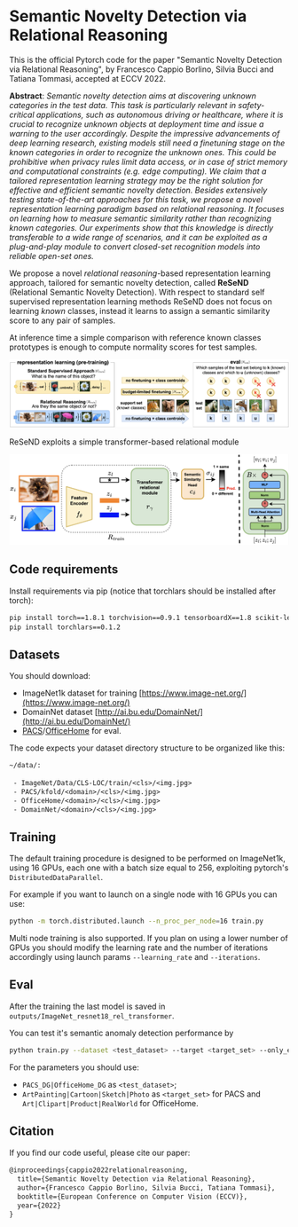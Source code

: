 # Semantic Novelty Detection via Relational Reasoning

This is the official Pytorch code for the paper "Semantic Novelty Detection via Relational Reasoning", by Francesco Cappio Borlino, Silvia Bucci and Tatiana Tommasi, accepted at ECCV 2022. 

**Abstract**: 
*Semantic novelty detection aims at discovering unknown categories in the test data. This task is particularly relevant in safety-critical applications, such as autonomous driving or healthcare, where it is crucial to recognize unknown objects at deployment time and issue a warning to the user accordingly. Despite the impressive advancements of deep learning research, existing models still need a finetuning stage on the known categories in order to recognize the unknown ones. This could be prohibitive when privacy rules limit data access, or in case of strict memory and computational constraints (e.g. edge computing). We claim that a tailored representation learning strategy may be the right solution for effective and efficient semantic novelty detection. Besides extensively testing state-of-the-art approaches for this task, we propose a novel representation learning paradigm based on relational reasoning. It focuses on learning how to measure semantic similarity rather than recognizing known categories. Our experiments show that this knowledge is directly transferable to a wide range of scenarios, and it can be exploited as a plug-and-play module to convert closed-set recognition models into reliable open-set ones.*

We propose a novel *relational reasoning*-based representation learning approach, tailored for
semantic novelty detection, called **ReSeND** (Relational Semantic Novelty Detection). 
With respect to standard self supervised representation learning methods ReSeND does not focus on
learning *known* classes, instead it learns to assign a semantic similarity score to any pair of
samples. 

At inference time a simple comparison with reference known classes prototypes is
enough to compute normality scores for test samples. 

![](media/representation_learning.png)

ReSeND exploits a simple transformer-based relational module

![](media/architecture.png)

## Code requirements

Install requirements via pip (notice that torchlars should be installed after torch):

```bash
pip install torch==1.8.1 torchvision==0.9.1 tensorboardX==1.8 scikit-learn==0.23.2 numpy==1.17.2  tqdm Pillow==7.2.0 timm==0.4.12
pip install torchlars==0.1.2
```

## Datasets

You should download:

 - ImageNet1k dataset for training [https://www.image-net.org/](https://www.image-net.org/)
 - DomainNet dataset [http://ai.bu.edu/DomainNet/](http://ai.bu.edu/DomainNet/)
 - [PACS](https://domaingeneralization.github.io/)/[OfficeHome](https://www.hemanthdv.org/officeHomeDataset.html) for eval.

The code expects your dataset directory structure to be organized like this:

```
~/data/:

 - ImageNet/Data/CLS-LOC/train/<cls>/<img.jpg>
 - PACS/kfold/<domain>/<cls>/<img.jpg>
 - OfficeHome/<domain>/<cls>/<img.jpg>
 - DomainNet/<domain>/<cls>/<img.jpg>
```

## Training

The default training procedure is designed to be performed on ImageNet1k, using 16 GPUs, each one
with a batch size equal to 256, exploiting pytorch's `DistributedDataParallel`.

For example if you want to launch on a single node with 16 GPUs you can use: 
```bash
python -m torch.distributed.launch --n_proc_per_node=16 train.py 
```
Multi node training is also supported.
If you plan on using a lower number of GPUs you should modify the learning rate and the number of
iterations accordingly using launch params `--learning_rate` and `--iterations`.

## Eval

After the training the last model is saved in `outputs/ImageNet_resnet18_rel_transformer`.

You can test it's semantic anomaly detection performance by 

```bash
python train.py --dataset <test_dataset> --target <target_set> --only_eval --checkpoint_folder_path outputs/ImageNet_resnet18_rel_transformer/
```

For the parameters you should use:

 - `PACS_DG|OfficeHome_DG` as `<test_dataset>`;
 - `ArtPainting|Cartoon|Sketch|Photo` as `<target_set>` for PACS and 
   `Art|Clipart|Product|RealWorld` for OfficeHome.

## Citation 

If you find our code useful, please cite our paper: 

```
@inproceedings{cappio2022relationalreasoning,
  title={Semantic Novelty Detection via Relational Reasoning},
  author={Francesco Cappio Borlino, Silvia Bucci, Tatiana Tommasi},
  booktitle={European Conference on Computer Vision (ECCV)},
  year={2022}
} 
```
